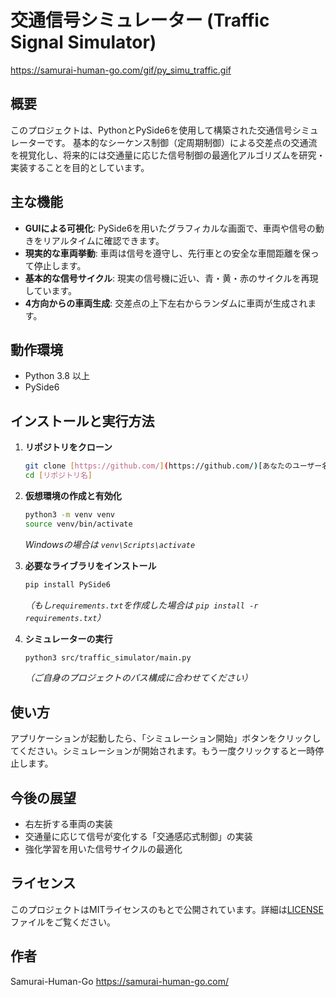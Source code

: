 # 交通信号シミュレーター (Traffic Signal Simulator)

https://samurai-human-go.com/gif/py_simu_traffic.gif

## 概要

このプロジェクトは、PythonとPySide6を使用して構築された交通信号シミュレーターです。
基本的なシーケンス制御（定周期制御）による交差点の交通流を視覚化し、将来的には交通量に応じた信号制御の最適化アルゴリズムを研究・実装することを目的としています。

## 主な機能

* **GUIによる可視化**: PySide6を用いたグラフィカルな画面で、車両や信号の動きをリアルタイムに確認できます。
* **現実的な車両挙動**: 車両は信号を遵守し、先行車との安全な車間距離を保って停止します。
* **基本的な信号サイクル**: 現実の信号機に近い、青・黄・赤のサイクルを再現しています。
* **4方向からの車両生成**: 交差点の上下左右からランダムに車両が生成されます。

## 動作環境

* Python 3.8 以上
* PySide6

## インストールと実行方法

1.  **リポジトリをクローン**
    ```bash
    git clone [https://github.com/](https://github.com/)[あなたのユーザー名]/[リポジトリ名].git
    cd [リポジトリ名]
    ```

2.  **仮想環境の作成と有効化**
    ```bash
    python3 -m venv venv
    source venv/bin/activate
    ```
    *Windowsの場合は `venv\Scripts\activate`*

3.  **必要なライブラリをインストール**
    ```bash
    pip install PySide6
    ```
    *（もし`requirements.txt`を作成した場合は `pip install -r requirements.txt`）*

4.  **シミュレーターの実行**
    ```bash
    python3 src/traffic_simulator/main.py
    ```
    *（ご自身のプロジェクトのパス構成に合わせてください）*

## 使い方

アプリケーションが起動したら、「シミュレーション開始」ボタンをクリックしてください。シミュレーションが開始されます。もう一度クリックすると一時停止します。

## 今後の展望

* 右左折する車両の実装
* 交通量に応じて信号が変化する「交通感応式制御」の実装
* 強化学習を用いた信号サイクルの最適化

## ライセンス

このプロジェクトはMITライセンスのもとで公開されています。詳細は[LICENSE](LICENSE)ファイルをご覧ください。

## 作者

Samurai-Human-Go
https://samurai-human-go.com/